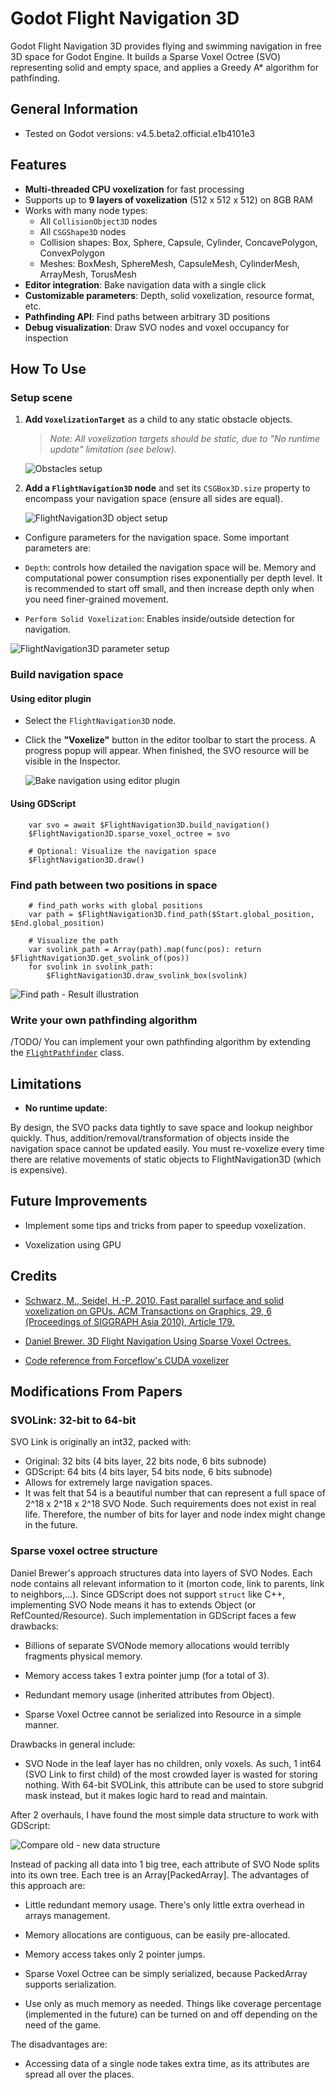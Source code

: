 # Godot Flight Navigation 3D 

Godot Flight Navigation 3D provides flying and swimming navigation in free 3D space for Godot Engine. 
It builds a Sparse Voxel Octree (SVO) representing solid and empty space, and applies a Greedy A* algorithm for pathfinding.

## General Information

- Tested on Godot versions: v4.5.beta2.official.e1b4101e3

## Features

- **Multi-threaded CPU voxelization** for fast processing
- Supports up to **9 layers of voxelization** (512 x 512 x 512) on 8GB RAM
- Works with many node types:
  - All `CollisionObject3D` nodes
  - All `CSGShape3D` nodes
  - Collision shapes: Box, Sphere, Capsule, Cylinder, ConcavePolygon, ConvexPolygon
  - Meshes: BoxMesh, SphereMesh, CapsuleMesh, CylinderMesh, ArrayMesh, TorusMesh
- **Editor integration**: Bake navigation data with a single click
- **Customizable parameters**: Depth, solid voxelization, resource format, etc.
- **Pathfinding API**: Find paths between arbitrary 3D positions
- **Debug visualization**: Draw SVO nodes and voxel occupancy for inspection


## How To Use

### Setup scene


1. **Add `VoxelizationTarget`** as a child to any static obstacle objects.  
   > _Note: All voxelization targets should be static, due to "No runtime update" limitation (see below)._

   ![Obstacles setup](imgs/obstacles_setup.png "Obstacles setup")

2. **Add a `FlightNavigation3D` node** and set its `CSGBox3D.size` property to encompass your navigation space (ensure all sides are equal).

   ![FlightNavigation3D object setup](imgs/flight_navigation_object_setup.png "FlightNavigation3D object setup")


- Configure parameters for the navigation space. Some important parameters are:

+ `Depth`: controls how detailed the navigation space will be. 
	Memory and computational power consumption rises exponentially per depth level.
	It is recommended to start off small, and then increase depth only when you need finer-grained movement.

+ `Perform Solid Voxelization`: Enables inside/outside detection for navigation.


![FlightNavigation3D parameter setup](imgs/flight_navigation_parameter_setup.png "FlightNavigation3D parameter setup")

### Build navigation space

#### Using editor plugin

- Select the `FlightNavigation3D` node.  
- Click the **"Voxelize"** button in the editor toolbar to start the process.
  A progress popup will appear. When finished, the SVO resource will be visible in the Inspector.

  ![Bake navigation using editor plugin](imgs/bake_navigation.png "Bake navigation using editor plugin")

#### Using GDScript

```gdscript
	var svo = await $FlightNavigation3D.build_navigation()
	$FlightNavigation3D.sparse_voxel_octree = svo

    # Optional: Visualize the navigation space
	$FlightNavigation3D.draw()
```

### Find path between two positions in space

```gdscript
    # find_path works with global positions
	var path = $FlightNavigation3D.find_path($Start.global_position, $End.global_position)

	# Visualize the path
	var svolink_path = Array(path).map(func(pos): return $FlightNavigation3D.get_svolink_of(pos))
	for svolink in svolink_path:
		$FlightNavigation3D.draw_svolink_box(svolink)
```

![Find path - Result illustration](imgs/find_path_result_illustration.png "Find path - Result illustration")

### Write your own pathfinding algorithm

/TODO/
You can implement your own pathfinding algorithm by extending the [`FlightPathfinder`](src/flight_pathfinder.gd) class.

## Limitations

- **No runtime update**:

By design, the SVO packs data tightly to save space and lookup neighbor quickly.
Thus, addition/removal/transformation of objects inside the navigation space 
cannot be updated easily. You must re-voxelize every time there are 
relative movements of static objects to FlightNavigation3D (which is expensive).

## Future Improvements

- Implement some tips and tricks from paper to speedup voxelization.

- Voxelization using GPU

## Credits

- [Schwarz, M., Seidel, H.-P. 2010. Fast parallel surface and solid voxelization on GPUs. ACM Transactions on Graphics, 29, 6 (Proceedings of SIGGRAPH Asia 2010), Article 179.](http://research.michael-schwarz.com/publ/2010/vox/)

- [Daniel Brewer. 3D Flight Navigation Using Sparse Voxel Octrees.](https://www.gameaipro.com/GameAIPro3/GameAIPro3_Chapter21_3D_Flight_Navigation_Using_Sparse_Voxel_Octrees.pdf)

- [Code reference from Forceflow's CUDA voxelizer](https://github.com/Forceflow/cuda_voxelizer)

## Modifications From Papers

### SVOLink: 32-bit to 64-bit

SVO Link is originally an int32, packed with: 

- Original: 32 bits (4 bits layer, 22 bits node, 6 bits subnode)
- GDScript: 64 bits (4 bits layer, 54 bits node, 6 bits subnode)
- Allows for extremely large navigation spaces.
- It was felt that 54 is a beautiful number that can represent a full space of 2^18 x 2^18 x 2^18 SVO Node.
Such requirements does not exist in real life. Therefore, the number of bits for layer and node index might change in the future.

### Sparse voxel octree structure

Daniel Brewer's approach structures data into layers of SVO Nodes. 
Each node contains all relevant information to it (morton code, link to parents, link to neighbors,...).
Since GDScript does not support `struct` like C++, implementing SVO Node means it has to extends Object (or RefCounted/Resource).
Such implementation in GDScript faces a few drawbacks:

+ Billions of separate SVONode memory allocations would terribly fragments physical memory. 

+ Memory access takes 1 extra pointer jump (for a total of 3).

+ Redundant memory usage (inherited attributes from Object).

+ Sparse Voxel Octree cannot be serialized into Resource in a simple manner.

Drawbacks in general include:

+ SVO Node in the leaf layer has no children, only voxels. 
As such, 1 int64 (SVO Link to first child) of the most crowded layer is wasted for storing nothing.
With 64-bit SVOLink, this attribute can be used to store subgrid mask instead, 
but it makes logic hard to read and maintain.

After 2 overhauls, I have found the most simple data structure to work with GDScript:

![Compare old - new data structure](imgs/data_structure_old_compare_new.png "Compare old - new data structure")

Instead of packing all data into 1 big tree, each attribute of SVO Node splits into its own tree.
Each tree is an Array[PackedArray]. The advantages of this approach are:

+ Little redundant memory usage. There's only little extra overhead in arrays management.

+ Memory allocations are contiguous, can be easily pre-allocated.

+ Memory access takes only 2 pointer jumps.

+ Sparse Voxel Octree can be simply serialized, because PackedArray supports serialization.

+ Use only as much memory as needed. 
Things like coverage percentage (implemented in the future) can be turned on and off depending on the need of the game.

The disadvantages are:

+ Accessing data of a single node takes extra time, as its attributes are spread all over the places.
